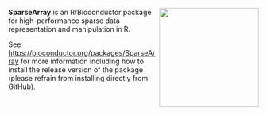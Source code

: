[<img src="https://www.bioconductor.org/images/logo/jpg/bioconductor_logo_rgb.jpg" width="200" align="right"/>](https://bioconductor.org/)

**SparseArray** is an R/Bioconductor package for high-performance sparse data representation and manipulation in R.

See https://bioconductor.org/packages/SparseArray for more information including how to install the release version of the package (please refrain from installing directly from GitHub).

